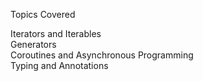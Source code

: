 Topics Covered

Iterators and Iterables<br>
Generators<br>
Coroutines and Asynchronous Programming<br>
Typing and Annotations<br>
